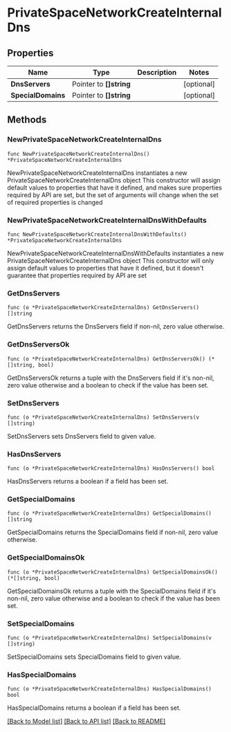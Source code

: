 # PrivateSpaceNetworkCreateInternalDns

## Properties

Name | Type | Description | Notes
------------ | ------------- | ------------- | -------------
**DnsServers** | Pointer to **[]string** |  | [optional] 
**SpecialDomains** | Pointer to **[]string** |  | [optional] 

## Methods

### NewPrivateSpaceNetworkCreateInternalDns

`func NewPrivateSpaceNetworkCreateInternalDns() *PrivateSpaceNetworkCreateInternalDns`

NewPrivateSpaceNetworkCreateInternalDns instantiates a new PrivateSpaceNetworkCreateInternalDns object
This constructor will assign default values to properties that have it defined,
and makes sure properties required by API are set, but the set of arguments
will change when the set of required properties is changed

### NewPrivateSpaceNetworkCreateInternalDnsWithDefaults

`func NewPrivateSpaceNetworkCreateInternalDnsWithDefaults() *PrivateSpaceNetworkCreateInternalDns`

NewPrivateSpaceNetworkCreateInternalDnsWithDefaults instantiates a new PrivateSpaceNetworkCreateInternalDns object
This constructor will only assign default values to properties that have it defined,
but it doesn't guarantee that properties required by API are set

### GetDnsServers

`func (o *PrivateSpaceNetworkCreateInternalDns) GetDnsServers() []string`

GetDnsServers returns the DnsServers field if non-nil, zero value otherwise.

### GetDnsServersOk

`func (o *PrivateSpaceNetworkCreateInternalDns) GetDnsServersOk() (*[]string, bool)`

GetDnsServersOk returns a tuple with the DnsServers field if it's non-nil, zero value otherwise
and a boolean to check if the value has been set.

### SetDnsServers

`func (o *PrivateSpaceNetworkCreateInternalDns) SetDnsServers(v []string)`

SetDnsServers sets DnsServers field to given value.

### HasDnsServers

`func (o *PrivateSpaceNetworkCreateInternalDns) HasDnsServers() bool`

HasDnsServers returns a boolean if a field has been set.

### GetSpecialDomains

`func (o *PrivateSpaceNetworkCreateInternalDns) GetSpecialDomains() []string`

GetSpecialDomains returns the SpecialDomains field if non-nil, zero value otherwise.

### GetSpecialDomainsOk

`func (o *PrivateSpaceNetworkCreateInternalDns) GetSpecialDomainsOk() (*[]string, bool)`

GetSpecialDomainsOk returns a tuple with the SpecialDomains field if it's non-nil, zero value otherwise
and a boolean to check if the value has been set.

### SetSpecialDomains

`func (o *PrivateSpaceNetworkCreateInternalDns) SetSpecialDomains(v []string)`

SetSpecialDomains sets SpecialDomains field to given value.

### HasSpecialDomains

`func (o *PrivateSpaceNetworkCreateInternalDns) HasSpecialDomains() bool`

HasSpecialDomains returns a boolean if a field has been set.


[[Back to Model list]](../README.md#documentation-for-models) [[Back to API list]](../README.md#documentation-for-api-endpoints) [[Back to README]](../README.md)


